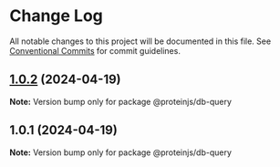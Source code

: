 # Change Log

All notable changes to this project will be documented in this file.
See [Conventional Commits](https://conventionalcommits.org) for commit guidelines.

## [1.0.2](https://github.com/proteinjs/db/compare/@proteinjs/db-query@1.0.1...@proteinjs/db-query@1.0.2) (2024-04-19)

**Note:** Version bump only for package @proteinjs/db-query





## 1.0.1 (2024-04-19)

**Note:** Version bump only for package @proteinjs/db-query
